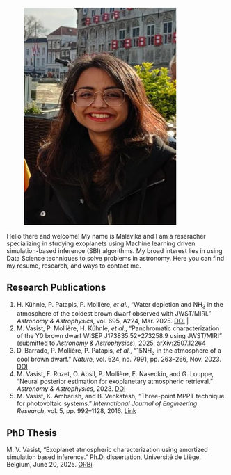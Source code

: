 <div class="intro-section">
  <figure class="profile-figure">
  <img src="/assets/images/Me.jpeg" alt="Me" width="350" height="500" class="profile-pic">
  <figcaption></figcaption>
</figure>
  <div class="intro-text">
    <p>
Hello there and welcome! My name is Malavika and I am a reseracher specializing in studying exoplanets using Machine learning driven simulation-based inference (SBI) algorithms. My broad interest lies in using Data Science techniques to solve problems in astronomy. Here you can find my resume, research, and ways to contact me.
    </p>
  </div>
</div>

<div class="publications-section">
  <h2>Research Publications</h2>
  <ol>
  <li>
    H. Kühnle, P. Patapis, P. Mollière, <i>et al.</i>, 
    “Water depletion and NH<sub>3</sub> in the atmosphere of the coldest brown dwarf observed with JWST/MIRI.” 
    <i>Astronomy &amp; Astrophysics</i>, vol. 695, A224, Mar. 2025. 
    <a href="https://doi.org/10.1051/0004-6361/202452547" target="_blank">DOI</a> | 
  </li>

  <li>
    M. Vasist, P. Mollière, H. Kühnle, <i>et al.</i>, 
    “Panchromatic characterization of the Y0 brown dwarf WISEP J173835.52+273258.9 using JWST/MIRI” 
    (submitted to <i>Astronomy &amp; Astrophysics</i>), 2025. 
    <a href="https://arxiv.org/abs/2507.12264" target="_blank">arXiv:2507.12264</a>
  </li>

  <li>
    D. Barrado, P. Mollière, P. Patapis, <i>et al.</i>, 
    “15NH<sub>3</sub> in the atmosphere of a cool brown dwarf.” 
    <i>Nature</i>, vol. 624, no. 7991, pp. 263–266, Nov. 2023. 
    <a href="https://doi.org/10.1038/s41586-023-06813-y" target="_blank">DOI</a>
  </li>

  <li>
    M. Vasist, F. Rozet, O. Absil, P. Mollière, E. Nasedkin, and G. Louppe, 
    “Neural posterior estimation for exoplanetary atmospheric retrieval.” 
    <i>Astronomy &amp; Astrophysics</i>, 2023. 
    <a href="https://doi.org/10.1051/0004-6361/202245263" target="_blank">DOI</a>
  </li>

  <li>
    M. Vasist, K. Ambarish, and B. Venkatesh, 
    “Three-point MPPT technique for photovoltaic systems.” 
    <i>International Journal of Engineering Research</i>, vol. 5, pp. 992–1128, 2016. 
    <a href="https://www.academia.edu/27200545/Three-Point_MPPT_technique_for_photovoltaic_systems" target="_blank">Link</a>
  </li>
</ol>
</div>

<h2>PhD Thesis</h2>

<p>
  M. V. Vasist, 
  “Exoplanet atmospheric characterization using amortized simulation based inference.” 
  Ph.D. dissertation, Université de Liège, Belgium, June 20, 2025. 
  <a href="https://orbi.uliege.be/handle/2268/331545" target="_blank">ORBi</a>
</p>
